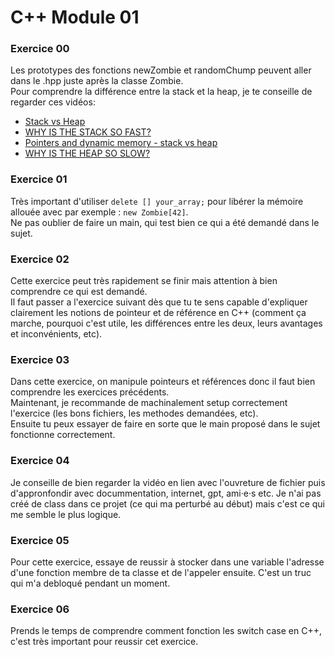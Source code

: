 # C++ Module 01
### Exercice 00
Les prototypes des fonctions newZombie et randomChump peuvent aller dans le .hpp juste après la classe Zombie.\
Pour comprendre la différence entre la stack et la heap, je te conseille de regarder ces vidéos:
- [Stack vs Heap](https://www.youtube.com/watch?v=wJ1L2nSIV1s)
- [WHY IS THE STACK SO FAST?](https://youtu.be/N3o5yHYLviQ?si=UejeyKHLgo_j-9rE)
- [Pointers and dynamic memory - stack vs heap](https://www.youtube.com/watch?v=_8-ht2AKyH4)
- [WHY IS THE HEAP SO SLOW?](https://youtu.be/ioJkA7Mw2-U?si=4gKwNUrz42X_yU2z)

### Exercice 01
Très important d'utiliser `delete [] your_array;` pour libérer la mémoire allouée avec par exemple : `new Zombie[42]`.\
Ne pas oublier de faire un main, qui test bien ce qui a été demandé dans le sujet.

### Exercice 02
Cette exercice peut très rapidement se finir mais attention à bien comprendre ce qui est demandé.\
Il faut passer a l'exercice suivant dès que tu te sens capable d'expliquer clairement les notions de pointeur et de référence en C++ (comment ça marche, pourquoi c'est utile, les différences entre les deux, leurs avantages et inconvénients, etc).

### Exercice 03
Dans cette exercice, on manipule pointeurs et références donc il faut bien comprendre les exercices précédents.\
Maintenant, je recommande de machinalement setup correctement l'exercice (les bons fichiers, les methodes demandées, etc).\
Ensuite tu peux essayer de faire en sorte que le main proposé dans le sujet fonctionne correctement.

### Exercice 04
Je conseille de bien regarder la vidéo en lien avec l'ouvreture de fichier puis d'appronfondir avec docummentation, internet, gpt, ami·e·s etc. Je n'ai pas créé de class dans ce projet (ce qui ma perturbé au début) mais c'est ce qui me semble le plus logique.

### Exercice 05
Pour cette exercice, essaye de reussir à stocker dans une variable l'adresse d'une fonction membre de ta classe et de l'appeler ensuite. C'est un truc qui m'a debloqué pendant un moment.

### Exercice 06
Prends le temps de comprendre comment fonction les switch case en C++, c'est très important pour reussir cet exercice.